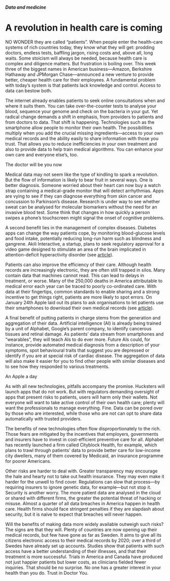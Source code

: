 ##### Data and medicine

# A revolution in health care is coming

NO WONDER they are called “patients”. When people enter the health-care systems of rich countries today, they know what they will get: prodding doctors, endless tests, baffling jargon, rising costs and, above all, long waits. Some stoicism will always be needed, because health care is complex and diligence matters. But frustration is boiling over. This week three of the biggest names in American business—Amazon, Berkshire Hathaway and JPMorgan Chase—announced a new venture to provide better, cheaper health care for their employees. A fundamental problem with today’s system is that patients lack knowledge and control. Access to data can bestow both.

The internet already enables patients to seek online consultations when and where it suits them. You can take over-the-counter tests to analyse your blood, sequence your genome and check on the bacteria in your gut. Yet radical change demands a shift in emphasis, from providers to patients and from doctors to data. That shift is happening. Technologies such as the smartphone allow people to monitor their own health. The possibilities multiply when you add the crucial missing ingredients—access to your own medical records and the ability easily to share information with those you trust. That allows you to reduce inefficiencies in your own treatment and also to provide data to help train medical algorithms. You can enhance your own care and everyone else’s, too.

The doctor will be you now

Medical data may not seem like the type of kindling to spark a revolution. But the flow of information is likely to bear fruit in several ways. One is better diagnosis. Someone worried about their heart can now buy a watch strap containing a medical-grade monitor that will detect arrhythmias. Apps are vying to see if they can diagnose everything from skin cancer and concussion to Parkinson’s disease. Research is under way to see whether sweat can be analysed for molecular biomarkers without the need for an invasive blood test. Some think that changes in how quickly a person swipes a phone’s touchscreen might signal the onset of cognitive problems.

A second benefit lies in the management of complex diseases. Diabetes apps can change the way patients cope, by monitoring blood-glucose levels and food intake, potentially reducing long-run harm such as blindness and gangrene. Akili Interactive, a startup, plans to seek regulatory approval for a video game designed to stimulate an area of the brain implicated in attention-deficit hyperactivity disorder (see [article](https://www.economist.com/news/business/21736197-smartphones-are-increasingly-delivering-verified-treatments-diabetes-addictions-and-adhd)).

Patients can also improve the efficiency of their care. Although health records are increasingly electronic, they are often still trapped in silos. Many contain data that machines cannot read. This can lead to delays in treatment, or worse. Many of the 250,000 deaths in America attributable to medical error each year can be traced to poorly co-ordinated care. With data at their fingertips, common standards to enable sharing and a strong incentive to get things right, patients are more likely to spot errors. On January 24th Apple laid out its plans to ask organisations to let patients use their smartphones to download their own medical records (see [article](https://www.economist.com/news/business/21736193-worlds-biggest-tech-firms-see-rich-opportunity-health-care-which-could-mean-empowered)).

A final benefit of putting patients in charge stems from the generation and aggregation of their data. Artificial intelligence (AI) is already being trained by a unit of Alphabet, Google’s parent company, to identify cancerous tissues and retinal damage. As patients’ data stream from smartphones and “wearables”, they will teach AIs to do ever more. Future AIs could, for instance, provide automated medical diagnosis from a description of your symptoms, spot behavioural traits that suggest you are depressed or identify if you are at special risk of cardiac disease. The aggregation of data will also make it easier for you to find other people with similar diseases and to see how they responded to various treatments.

An Apple a day

As with all new technologies, pitfalls accompany the promise. Hucksters will launch apps that do not work. But with regulators demanding oversight of apps that present risks to patients, users will harm only their wallets. Not everyone will want to take active control of their own health care; plenty will want the professionals to manage everything. Fine. Data can be pored over by those who are interested, while those who are not can opt to share data automatically with trusted providers.

The benefits of new technologies often flow disproportionately to the rich. Those fears are mitigated by the incentives that employers, governments and insurers have to invest in cost-efficient preventive care for all. Alphabet has recently launched a firm called Cityblock Health, for example, which plans to trawl through patients’ data to provide better care for low-income city dwellers, many of them covered by Medicaid, an insurance programme for poorer Americans.

Other risks are harder to deal with. Greater transparency may encourage the hale and hearty not to take out health insurance. They may even make it harder for the unwell to find cover. Regulations can slow that process—by requiring insurers to ignore genetic data, for example—but not stop it. Security is another worry. The more patient data are analysed in the cloud or shared with different firms, the greater the potential threat of hacking or misuse. Almost a quarter of all data breaches in America happen in health care. Health firms should face stringent penalties if they are slapdash about security, but it is naive to expect that breaches will never happen.

Will the benefits of making data more widely available outweigh such risks? The signs are that they will. Plenty of countries are now opening up their medical records, but few have gone as far as Sweden. It aims to give all its citizens electronic access to their medical records by 2020; over a third of Swedes have already set up accounts. Studies show that patients with such access have a better understanding of their illnesses, and that their treatment is more successful. Trials in America and Canada have produced not just happier patients but lower costs, as clinicians fielded fewer inquiries. That should be no surprise. No one has a greater interest in your health than you do. Trust in Doctor You. 